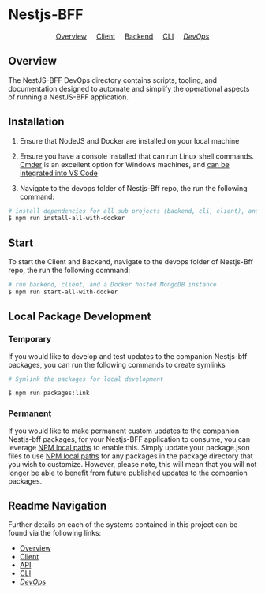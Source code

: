 # Nestjs-BFF

<p align="center">
  <a href="../README.md">Overview</a>
  &nbsp;&nbsp;&nbsp;
	<a href="../client/README.md">Client</a>
  &nbsp;&nbsp;&nbsp;
	<a href="../backend/README.md">Backend</a>
  &nbsp;&nbsp;&nbsp;
	<a href="../cli/README.md">CLI</a>
  &nbsp;&nbsp;&nbsp;
	<i><a href="README.md">DevOps</a></i>
</p>

## Overview

The NestJS-BFF DevOps directory contains scripts, tooling, and documentation designed to automate and simplify the operational aspects of running a NestJS-BFF application.

## Installation

1.  Ensure that NodeJS and Docker are installed on your local machine

2.  Ensure you have a console installed that can run
    Linux shell commands. [Cmder](http://cmder.net) is an excellent option for Windows machines, and [can be integrated into VS Code](https://github.com/cmderdev/cmder/wiki/Seamless-VS-Code-Integration)

3.  Navigate to the devops folder of Nestjs-Bff repo, the run the following command:

```bash
# install dependencies for all sub projects (backend, cli, client), and a Docker MongoDB image
$ npm run install-all-with-docker
```

## Start

To start the Client and Backend, navigate to the devops folder of Nestjs-Bff repo, the run the following command:

```bash
# run backend, client, and a Docker hosted MongoDB instance
$ npm run start-all-with-docker

```

## Local Package Development

### Temporary

If you would like to develop and test updates to the companion Nestjs-bff packages, you can run the following commands to create symlinks

```bash
# Symlink the packages for local development

$ npm run packages:link
```

### Permanent

If you would like to make permanent custom updates to the companion Nestjs-bff packages, for your Nestjs-BFF application to consume, you can leverage [NPM local paths](https://docs.npmjs.com/files/package.json#local-paths) to enable this. Simply update your package.json files to use [NPM local paths](https://docs.npmjs.com/files/package.json#local-paths) for any packages in the package directory that you wish to customize. However, please note, this will mean that you will not longer be able to benefit from future published updates to the companion packages.

## Readme Navigation

Further details on each of the systems contained in this project can be found via the following links:

- [Overview](../README.md)
- [Client](../client/README.md)
- [API](../backend/README.md)
- [CLI](../cli/README.md)
- _[DevOps](devops/README.md)_
